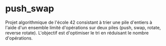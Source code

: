 # push_swap
Projet algorithmique de l'école 42 consistant à trier une pile d'entiers à l'aide d'un ensemble limité d'opérations sur deux piles (push, swap, rotate, reverse rotate). L'objectif est d'optimiser le tri en réduisant le nombre d'opérations.
